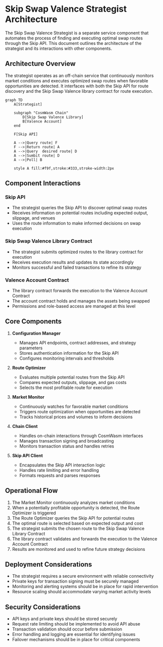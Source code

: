 # Skip Swap Valence Strategist Architecture

The Skip Swap Valence Strategist is a separate service component that automates the process of finding and executing optimal swap routes through the Skip API. This document outlines the architecture of the strategist and its interactions with other components.

## Architecture Overview

The strategist operates as an off-chain service that continuously monitors market conditions and executes optimized swap routes when favorable opportunities are detected. It interfaces with both the Skip API for route discovery and the Skip Swap Valence library contract for route execution.

```mermaid
graph TD    
    A[Strategist]

    subgraph "CosmWasm Chain"
        D[Skip Swap Valence Library]
        B[Valence Account]
    end
    
    F[Skip API]
    
    A -->|Query route| F
    F -->|Return route| A
    A -->|Query  desired route| D
    A -->|Sumbit route| D
    A -->|Poll| B
    
    style A fill:#f9f,stroke:#333,stroke-width:2px
```

## Component Interactions

### Skip API
- The strategist queries the Skip API to discover optimal swap routes
- Receives information on potential routes including expected output, slippage, and venues
- Uses the route information to make informed decisions on swap execution

### Skip Swap Valence Library Contract
- The strategist submits optimized routes to the library contract for execution
- Receives execution results and updates its state accordingly
- Monitors successful and failed transactions to refine its strategy

### Valence Account Contract
- The library contract forwards the execution to the Valence Account Contract
- The account contract holds and manages the assets being swapped
- Permissions and role-based access are managed at this level

## Core Components

1. **Configuration Manager**
   - Manages API endpoints, contract addresses, and strategy parameters
   - Stores authentication information for the Skip API
   - Configures monitoring intervals and thresholds

2. **Route Optimizer**
   - Evaluates multiple potential routes from the Skip API
   - Compares expected outputs, slippage, and gas costs
   - Selects the most profitable route for execution

3. **Market Monitor**
   - Continuously watches for favorable market conditions
   - Triggers route optimization when opportunities are detected
   - Tracks historical prices and volumes to inform decisions

4. **Chain Client**
   - Handles on-chain interactions through CosmWasm interfaces
   - Manages transaction signing and broadcasting
   - Monitors transaction status and handles retries

5. **Skip API Client**
   - Encapsulates the Skip API interaction logic
   - Handles rate limiting and error handling
   - Formats requests and parses responses

## Operational Flow

1. The Market Monitor continuously analyzes market conditions
2. When a potentially profitable opportunity is detected, the Route Optimizer is triggered
3. The Route Optimizer queries the Skip API for potential routes
4. The optimal route is selected based on expected output and cost
5. The strategist submits the chosen route to the Skip Swap Valence Library Contract
6. The library contract validates and forwards the execution to the Valence Account Contract
7. Results are monitored and used to refine future strategy decisions

## Deployment Considerations

- The strategist requires a secure environment with reliable connectivity
- Private keys for transaction signing must be securely managed
- Monitoring and alerting systems should be in place for rapid intervention
- Resource scaling should accommodate varying market activity levels

## Security Considerations

- API keys and private keys should be stored securely
- Request rate limiting should be implemented to avoid API abuse
- Transaction validation should occur before submission
- Error handling and logging are essential for identifying issues
- Failover mechanisms should be in place for critical components 
